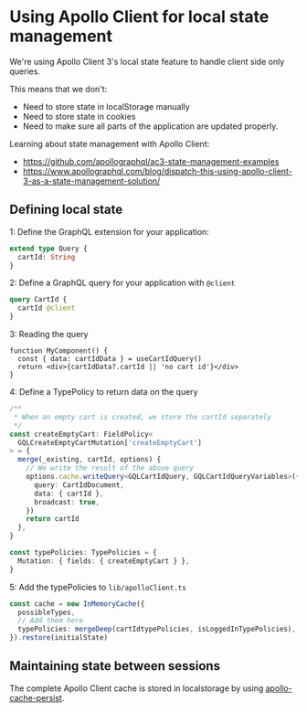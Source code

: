 # Using Apollo Client for local state management

We're using Apollo Client 3's local state feature to handle client side only
queries.

This means that we don't:

- Need to store state in localStorage manually
- Need to store state in cookies
- Need to make sure all parts of the application are updated properly.

Learning about state management with Apollo Client:

- https://github.com/apollographql/ac3-state-management-examples
- https://www.apollographql.com/blog/dispatch-this-using-apollo-client-3-as-a-state-management-solution/

## Defining local state

1: Define the GraphQL extension for your application:

```graphql
extend type Query {
  cartId: String
}
```

2: Define a GraphQL query for your application with `@client`

```graphql
query CartId {
  cartId @client
}
```

3: Reading the query

```tsx
function MyComponent() {
  const { data: cartIdData } = useCartIdQuery()
  return <div>{cartIdData?.cartId || 'no cart id'}</div>
}
```

4: Define a TypePolicy to return data on the query

```ts
/**
 * When an empty cart is created, we store the cartId separately
 */
const createEmptyCart: FieldPolicy<
  GQLCreateEmptyCartMutation['createEmptyCart']
> = {
  merge(_existing, cartId, options) {
    // We write the result of the above query
    options.cache.writeQuery<GQLCartIdQuery, GQLCartIdQueryVariables>({
      query: CartIdDocument,
      data: { cartId },
      broadcast: true,
    })
    return cartId
  },
}

const typePolicies: TypePolicies = {
  Mutation: { fields: { createEmptyCart } },
}
```

5: Add the typePolicies to `lib/apolloClient.ts`

```ts
const cache = new InMemoryCache({
  possibleTypes,
  // Add them here
  typePolicies: mergeDeep(cartIdtypePolicies, isLoggedInTypePolicies),
}).restore(initialState)
```

## Maintaining state between sessions

The complete Apollo Client cache is stored in localstorage by using
[apollo-cache-persist](https://github.com/apollographql/apollo-cache-persist).
